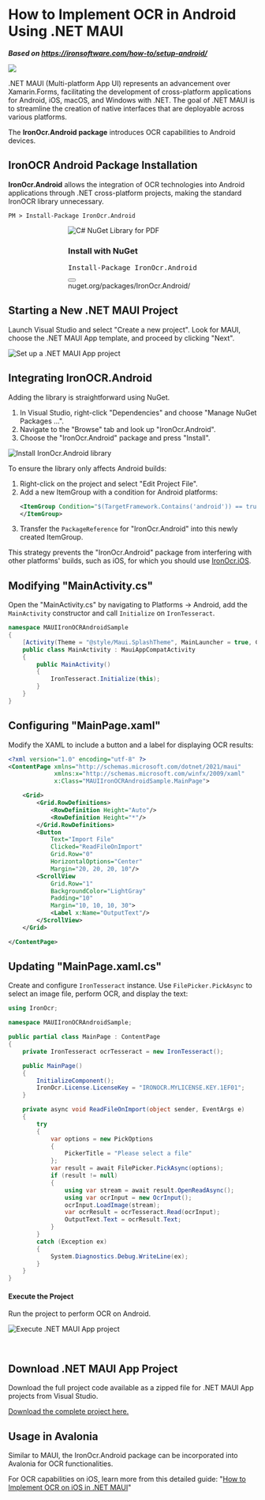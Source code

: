 # How to Implement OCR in Android Using .NET MAUI

***Based on <https://ironsoftware.com/how-to/setup-android/>***


<div class="container-fluid">
    <div class="row">
        <div class="col-md-2">
            <img src="https://ironsoftware.com/img/platforms/h74/android.svg">
        </div>
    </div>
</div>

.NET MAUI (Multi-platform App UI) represents an advancement over Xamarin.Forms, facilitating the development of cross-platform applications for Android, iOS, macOS, and Windows with .NET. The goal of .NET MAUI is to streamline the creation of native interfaces that are deployable across various platforms.

The **IronOcr.Android package** introduces OCR capabilities to Android devices.

## IronOCR Android Package Installation

**IronOcr.Android** allows the integration of OCR technologies into Android applications through .NET cross-platform projects, making the standard IronOCR library unnecessary.

```shell
PM > Install-Package IronOcr.Android
```

<link rel="stylesheet" type="text/css" href="https://ironsoftware.com/front/css/content__install-components__extended.css" media="print" onload="this.media='all'; this.onload=null;">
<div class="products-download-section">
    <div class="js-modal-open product-item nuget" style="width: fit-content; margin-left: auto; margin-right: auto;" data-modal-id="trial-license-after-download">
        <div class="product-image">
            <img class="img-responsive add-shadow" alt="C# NuGet Library for PDF" src="https://ironsoftware.com/img/nuget-logo.svg">
        </div>
        <div class="product-info">
            <h3>Install with <span>NuGet</span></h3>
        </div>
        <div class="js-open-modal-ignore copy-nuget-section" data-toggle="tooltip" data-placement="bottom" title="" data-original-title="Click to copy">
            <div class="copy-nuget-row">
            <pre class="install-script">Install-Package IronOcr.Android</pre>
            <div class="copy-button">
                <button class="btn btn-default copy-nuget-script" type="button" data-toggle="popover" data-placement="bottom" data-content="Copied." aria-label="Copy the Package Manager command" data-original-title="" title="">
                <span class="far fa-copy"></span>
                </button>
            </div>
        </div>
    </div>
    <div class="nuget-link">nuget.org/packages/IronOcr.Android/</div>
    </div>
</div>

## Starting a New .NET MAUI Project

Launch Visual Studio and select "Create a new project". Look for MAUI, choose the .NET MAUI App template, and proceed by clicking "Next".

![Set up a .NET MAUI App project](https://ironsoftware.com/static-assets/ocr/how-to/setup-android/create-maui-app.webp)

## Integrating IronOCR.Android

Adding the library is straightforward using NuGet.

1. In Visual Studio, right-click "Dependencies" and choose "Manage NuGet Packages ...".
2. Navigate to the "Browse" tab and look up "IronOcr.Android".
3. Choose the "IronOcr.Android" package and press "Install".

![Install IronOcr.Android library](https://ironsoftware.com/static-assets/ocr/how-to/setup-android/download-package.webp)

To ensure the library only affects Android builds:

1. Right-click on the project and select "Edit Project File".
2. Add a new ItemGroup with a condition for Android platforms:
    ```xml
    <ItemGroup Condition="$(TargetFramework.Contains('android')) == true">
    </ItemGroup>
    ```
3. Transfer the `PackageReference` for "IronOcr.Android" into this newly created ItemGroup.

This strategy prevents the "IronOcr.Android" package from interfering with other platforms' builds, such as iOS, for which you should use [IronOcr.iOS](https://nuget.org/packages/IronOcr.iOS/).

## Modifying "MainActivity.cs"

Open the "MainActivity.cs" by navigating to Platforms -> Android, add the `MainActivity` constructor and call `Initialize` on `IronTesseract`.

```cs
namespace MAUIIronOCRAndroidSample
{
    [Activity(Theme = "@style/Maui.SplashTheme", MainLauncher = true, ConfigurationChanges = ConfigChanges.ScreenSize | ConfigChanges.Orientation | ConfigChanges.UiMode | ConfigChanges.ScreenLayout | ConfigChanges.SmallestScreenSize | ConfigChanges.Density)]
    public class MainActivity : MauiAppCompatActivity
    {
        public MainActivity()
        {
            IronTesseract.Initialize(this);
        }
    }
}
```

## Configuring "MainPage.xaml"

Modify the XAML to include a button and a label for displaying OCR results:

```xml
<?xml version="1.0" encoding="utf-8" ?>
<ContentPage xmlns="http://schemas.microsoft.com/dotnet/2021/maui"
             xmlns:x="http://schemas.microsoft.com/winfx/2009/xaml"
             x:Class="MAUIIronOCRAndroidSample.MainPage">

    <Grid>
        <Grid.RowDefinitions>
            <RowDefinition Height="Auto"/>
            <RowDefinition Height="*"/>
        </Grid.RowDefinitions>
        <Button
            Text="Import File"
            Clicked="ReadFileOnImport"
            Grid.Row="0"
            HorizontalOptions="Center"
            Margin="20, 20, 20, 10"/>
        <ScrollView
            Grid.Row="1"
            BackgroundColor="LightGray"
            Padding="10"
            Margin="10, 10, 10, 30">
            <Label x:Name="OutputText"/>
        </ScrollView>
    </Grid>

</ContentPage>
```

## Updating "MainPage.xaml.cs"

Create and configure `IronTesseract` instance. Use `FilePicker.PickAsync` to select an image file, perform OCR, and display the text:

```cs
using IronOcr;

namespace MAUIIronOCRAndroidSample;

public partial class MainPage : ContentPage
{
    private IronTesseract ocrTesseract = new IronTesseract();

    public MainPage()
    {
        InitializeComponent();
        IronOcr.License.LicenseKey = "IRONOCR.MYLICENSE.KEY.1EF01";
    }

    private async void ReadFileOnImport(object sender, EventArgs e)
    {
        try
        {
            var options = new PickOptions
            {
                PickerTitle = "Please select a file"
            };
            var result = await FilePicker.PickAsync(options);
            if (result != null)
            {
                using var stream = await result.OpenReadAsync();
                using var ocrInput = new OcrInput();
                ocrInput.LoadImage(stream);
                var ocrResult = ocrTesseract.Read(ocrInput);
                OutputText.Text = ocrResult.Text;
            }
        }
        catch (Exception ex)
        {
            System.Diagnostics.Debug.WriteLine(ex);
        }
    }
}
```

#### Execute the Project

Run the project to perform OCR on Android.

<img src="https://ironsoftware.com/static-assets/ocr/how-to/setup-android/mauiProjectRun.gif" alt="Execute .NET MAUI App project" class="img-responsive add-shadow" style="margin-bottom: 30px;"/>

## Download .NET MAUI App Project

Download the full project code available as a zipped file for .NET MAUI App projects from Visual Studio.

[Download the complete project here.](https://ironsoftware.com/static-assets/ocr/how-to/setup-android/MAUIIronOCRAndroidSample.zip)

## Usage in Avalonia

Similar to MAUI, the IronOcr.Android package can be incorporated into Avalonia for OCR functionalities.

For OCR capabilities on iOS, learn more from this detailed guide: "[How to Implement OCR on iOS in .NET MAUI](https://ironsoftware.com/csharp/ocr/how-to/setup-ios/)"